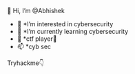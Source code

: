  👋 Hi, I’m @Abhishek
- 👀 *I’m interested in cybersecurity
- 🌱 *I’m currently learning cybersecurity
- 💞️ *ctf player🏁
- 📫 *cyb sec

Tryhackme👇
<script src="https://tryhackme.com/badge/453800"></script>
<!---
✨hackthebox👇
   https://app.hackthebox.eu/profile/586821

[![Top Langs](https://github-readme-stats.vercel.app/api/top-langs/?username=abhishek001konni&layout=compact)](https://github.com/abhishek001konni/github-readme-stats)



[![Abhiehek001konni's GitHub stats](https://github-readme-stats.vercel.app/api?username=Abhishek001konni)](https://github.com/abhishek001konni/github-readme-stats)
